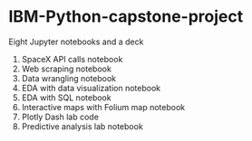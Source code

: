 # IBM-Python-capstone-project

Eight Jupyter notebooks and a deck
1. SpaceX API calls notebook
2. Web scraping notebook
3. Data wrangling notebook
4. EDA with data visualization notebook
5. EDA with SQL notebook
6. Interactive maps with Folium map notebook
7. Plotly Dash lab code
8. Predictive analysis lab notebook
